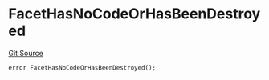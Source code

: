 # FacetHasNoCodeOrHasBeenDestroyed
[Git Source](https://github.com/thrackle-io/aquifi-rules-v1/blob/5b4c46cba4728d833e07b42f737a689087f379aa/src/client/token/handler/diamond/HandlerDiamond.sol)


```solidity
error FacetHasNoCodeOrHasBeenDestroyed();
```

